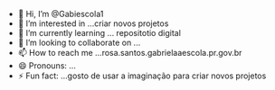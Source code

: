 - 👋 Hi, I’m @Gabiescola1
- 👀 I’m interested in ...criar novos projetos 
- 🌱 I’m currently learning ... repositotio digital 
- 💞️ I’m looking to collaborate on ...
- 📫 How to reach me ...rosa.santos.gabrielaaescola.pr.gov.br
- 😄 Pronouns: ...
- ⚡ Fun fact: ...gosto de usar a imaginação para criar novos projetos 

<!---
Gabiescola1/Gabiescola1 is a ✨ special ✨ repository because its `README.md` (this file) appears on your GitHub profile.
You can click the Preview link to take a look at your changes.
--->
